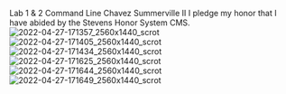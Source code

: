 Lab 1 & 2 Command Line
Chavez Summerville II
I pledge my honor that I have abided by the Stevens Honor System CMS.
![2022-04-27-171357_2560x1440_scrot](https://user-images.githubusercontent.com/78380052/165638142-582fd99f-07c0-4554-93d2-21fc45d729f9.png)
![2022-04-27-171405_2560x1440_scrot](https://user-images.githubusercontent.com/78380052/165638144-377af47b-41d4-4547-8705-38844f27ef9f.png)
![2022-04-27-171434_2560x1440_scrot](https://user-images.githubusercontent.com/78380052/165638145-bcffe0c2-581a-477e-acbc-3fbfa4d2cb88.png)
![2022-04-27-171625_2560x1440_scrot](https://user-images.githubusercontent.com/78380052/165638148-42b17d2b-bda1-4ed6-9d41-4346a81fde90.png)
![2022-04-27-171644_2560x1440_scrot](https://user-images.githubusercontent.com/78380052/165638151-02e842f4-c2c2-41a5-9168-f39b3e9f32b9.png)
![2022-04-27-171649_2560x1440_scrot](https://user-images.githubusercontent.com/78380052/165638153-af60abe1-6330-4abf-bcce-ac5aa9b1f902.png)

